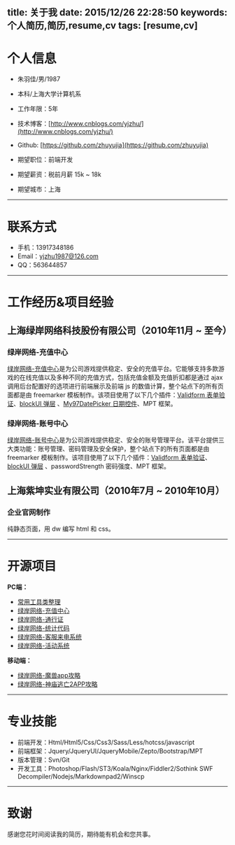 title: 关于我
date: 2015/12/26 22:28:50
keywords: 个人简历,简历,resume,cv
tags: [resume,cv]
---

# 个人信息

 - 朱羽佳/男/1987 
 - 本科/上海大学计算机系 
 - 工作年限：5年


-  技术博客：[http://www.cnblogs.com/yjzhu/](http://www.cnblogs.com/yjzhu/)
-  Github: [https://github.com/zhuyujia](https://github.com/zhuyujia)


 - 期望职位：前端开发
 - 期望薪资：税前月薪 15k ~ 18k
 - 期望城市：上海

---

# 联系方式

- 手机：13917348186
- Email：yjzhu1987@126.com
- QQ：563644857

---

# 工作经历&项目经验

## 上海绿岸网络科技股份有限公司（2010年11月 ~ 至今）

### 绿岸网络-充值中心

[绿岸网络-充值中心](http://pay.iwgame.com/)是为公司游戏提供稳定、安全的充值平台。它能够支持多款游戏的在线充值以及多种不同的充值方式，包括充值金额及充值折扣都是通过 ajax 调用后台配置好的选项进行前端展示及前端 js 的数值计算，整个站点下的所有页面都是由 freemarker 模板制作。该项目使用了以下几个插件：[Validform 表单验证](http://validform.rjboy.cn/)、[blockUI 弹层](http://malsup.com/jquery/block/) 、[My97DatePicker 日期控件](http://www.my97.net/)、MPT 框架。

### 绿岸网络-账号中心

[绿岸网络-账号中心](http://passport.iwgame.com/sso/loginpage.do)是为公司游戏提供稳定、安全的账号管理平台。该平台提供三大类功能：账号管理、密码管理及安全保护，整个站点下的所有页面都是由 freemarker 模板制作。该项目使用了以下几个插件：[Validform 表单验证](http://validform.rjboy.cn/)、[blockUI 弹层](http://malsup.com/jquery/block/) 、passwordStrength 密码强度、MPT 框架。
 
## 上海紫坤实业有限公司（2010年7月 ~ 2010年10月）

### 企业官网制作

纯静态页面，用 dw 编写 html 和 css。

---

# 开源项目

**PC端：**

 - [常用工具类整理](https://github.com/zhuyujia/utils)
 - [绿岸网络-充值中心](https://github.com/zhuyujia/iwgame-pay)
 - [绿岸网络-通行证](https://github.com/zhuyujia/iwgame-passport)
 - [绿岸网络-统计代码](https://github.com/zhuyujia/iwgame-hm)
 - [绿岸网络-客服来电系统](https://github.com/zhuyujia/iwgame-call-center)
 - [绿岸网络-活动系统](https://github.com/zhuyujia/iwgame-act)

**移动端：**

 - [绿岸网络-魔兽app攻略](https://github.com/zhuyujia/iwgame-wow)
 - [绿岸网络-神庙逃亡2APP攻略](https://github.com/zhuyujia/iwgame-temple-run2)

---

# 专业技能

- 前端开发：Html/Html5/Css/Css3/Sass/Less/hotcss/javascript
- 前端框架：Jquery/JqueryUI/JqueryMobile/Zepto/Bootstrap/MPT
- 版本管理：Svn/Git
- 开发工具：Photoshop/Flash/ST3/Koala/Nginx/Fiddler2/Sothink SWF Decompiler/Nodejs/Markdownpad2/Winscp

---

# 致谢
感谢您花时间阅读我的简历，期待能有机会和您共事。